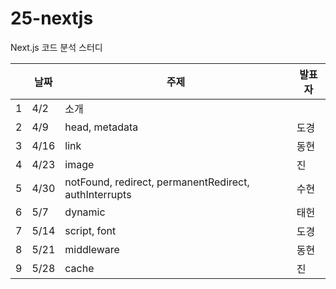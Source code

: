 # 25-nextjs
Next.js 코드 분석 스터디

|  | 날짜  | 주제        | 발표자 |
|--|------|------------|------|
| 1|  4/2 | 소개         |      |
| 2|  4/9 | head, metadata | 도경 |
| 3| 4/16 | link       | 동현 |
| 4| 4/23 | image      | 진 |
| 5| 4/30 | notFound, redirect, permanentRedirect, authInterrupts | 수현 |
| 6|  5/7 | dynamic    | 태헌 |
| 7| 5/14 | script, font | 도경 |
| 8| 5/21 | middleware | 동현 |
| 9| 5/28 | cache      | 진 |
